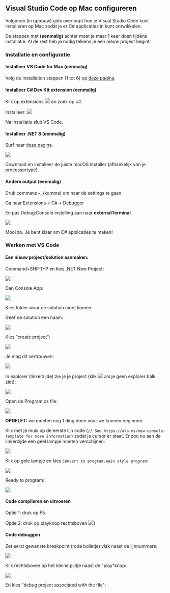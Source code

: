 ## Visual Studio Code op Mac configureren 


Volgende (in opbouw) gids overloopt hoe je Visual Studio Code kunt installeren op Mac zodat je er C# applicaties in kunt ontwikkelen.

De stappen met **(eenmalig)** achter moet je maar 1 keer doen tijdens installatie. Al de rest heb je nodig telkens je een nieuw project begint.

### Installatie en configuratie 

#### Installeer VS Code for Mac (eenmalig)

Volg de Installation stappen (1 tot 6) op [deze pagina](https://code.visualstudio.com/docs/setup/mac).

#### Installeer C# Dev Kit extension (eenmalig)

Klik op extensions ![](../assets/mac/image1.png) en zoek op c#.

Installeer: ![](../assets/mac/image2.png)

Na installatie sluit VS Code.

#### Installeer .NET 8 (eenmalig)

Surf naar [deze pagina](https://dotnet.microsoft.com/en-us/download/dotnet/8.0).

![](../assets/mac/image6.png)

Download en installeer de juiste macOS installer (afhankelijk van je processortype).


#### Andere output (eenmalig)

Druk command+, (komma) om naar de settings te gaan.

Ga naar Extensions-\> C#-\> Debugger

En pas Debug:Console instelling aan naar **externalTerminal**

![](../assets/mac/image7.png)

Mooi zo. Je bent klaar om C# applicaties te maken!

### Werken met VS Code

#### Een nieuw project/solution aanmaken:

Command+SHIFT+P en kies .NET New Project:

![](../assets/mac/image8.png)

Dan Console App:

![](../assets/mac/image9.png)

Kies folder waar de solution moet komen.

Geef de solution een naam:

![](../assets/mac/image10.png)

Kies "create project":

![](../assets/mac/image11.png)

Je mag dit vertrouwen:

![](../assets/mac/image12.png)

In explorer (linkerzijde) zie je je project (klik ![](../assets/mac/image13.png)  als je geen explorer balk ziet):

![](../assets/mac/image14.png)

Open de Program.cs file:

![](../assets/mac/image15.png)



**OPGELET:** we moeten nog 1 ding doen voor we kunnen beginnen.

Klik met je muis op de eerste lijn code (``// See https://aka.ms/new-console-template for more information``) zodat je cursor er staat. Er zou nu aan de linkerzijde een geel lampje moeten verschijnen:

![](../assets/mac/image16.png)

Klik op gele lampje en kies ``Convert to program.main style program``:

![](../assets/mac/image17.png)

Ready to program:

![](../assets/mac/image18.png)

#### Code compileren en uitvoeren

Optie 1: druk op F5.

Optie 2: druk op playknop rechtsboven ![](../assets/mac/image19.png)}

#### Code debuggen

Zet eerst gewenste breakpoint (rode bolletje) vlak naast de lijnnummers:

![](../assets/mac/image20.png)

Klik rechtsboven op het kleine pijltje naast de "play"knop:

![](../assets/mac/image21.png)

En kies "debug project associated with the file":

